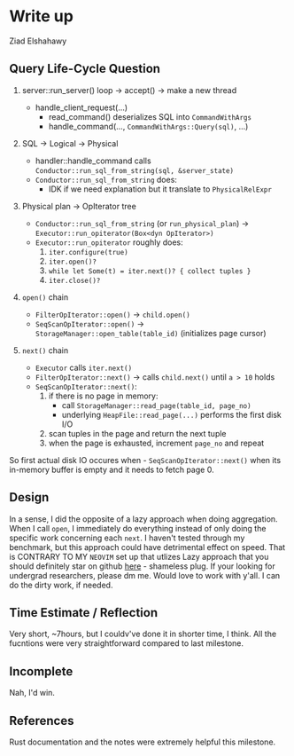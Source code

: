 # Write up

Ziad Elshahawy

## Query Life-Cycle Question
1. server::run_server() loop -> accept() -> make a new thread
   - handle_client_request(...)
     - read_command() deserializes SQL into `CommandWithArgs`
     - handle_command(..., `CommandWithArgs::Query(sql)`, ...)

2. SQL -> Logical -> Physical
   - handler::handle_command calls
     `Conductor::run_sql_from_string(sql, &server_state)`
   - `Conductor::run_sql_from_string` does:
     * IDK if we need explanation but it translate to `PhysicalRelExpr`

3. Physical plan -> OpIterator tree
   - `Conductor::run_sql_from_string` (or `run_physical_plan`) ->
     `Executor::run_opiterator(Box<dyn OpIterator>)`
   - `Executor::run_opiterator` roughly does:
     1. `iter.configure(true)`
     2. `iter.open()?`
     3. `while let Some(t) = iter.next()? { collect tuples }`
     4. `iter.close()?`

4. `open()` chain
   - `FilterOpIterator::open()` -> `child.open()`
   - `SeqScanOpIterator::open()` -> `StorageManager::open_table(table_id)` (initializes page cursor)

5. `next()` chain
   - `Executor` calls `iter.next()`
   - `FilterOpIterator::next()` -> calls `child.next()` until `a > 10` holds
   - `SeqScanOpIterator::next()`:
     1. if there is no page in memory:
        - call `StorageManager::read_page(table_id, page_no)`
        - underlying `HeapFile::read_page(...)` performs the first disk I/O
     2. scan tuples in the page and return the next tuple
     3. when the page is exhausted, increment `page_no` and repeat

So first actual disk IO occures when
		- `SeqScanOpIterator::next()` when its in-memory buffer is empty and it needs to fetch page 0.

## Design

In a sense, I did the opposite of a lazy approach when doing aggregation. When I call `open`, I immediately do everything instead of only doing the specific work concerning each `next`. I haven't tested through my benchmark, but this approach could
have detrimental effect on speed. That is CONTRARY TO MY `NEOVIM` set up that utlizes Lazy approach that you should definitely
star on github [here](https://github.com/zelshahawy/dotfiles) - shameless plug. If your looking for undergrad researchers, please dm me. Would love to work with y'all.
I can do the dirty work, if needed.

## Time Estimate / Reflection

Very short, ~7hours, but I couldv've done it in shorter time, I think. All the fucntions were very straightforward
compared to last milestone.

## Incomplete

Nah, I'd win.

## References

Rust documentation and the notes were extremely helpful this milestone.

